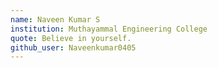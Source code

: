 ```yaml
---
name: Naveen Kumar S
institution: Muthayammal Engineering College
quote: Believe in yourself.
github_user: Naveenkumar0405
---
```

